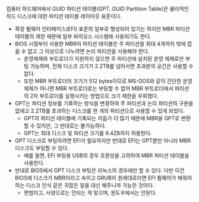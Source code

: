컴퓨터 하드웨어에서 GUID 파티션 테이블(GPT, GUID Partition Table)은 물리적인 하드 디스크에 대한 파티션 테이블 레이아웃 표준이다.
- 확장 펌웨어 인터페이스(EFI) 표준의 일부로 형성되어 있기는 하지만 MBR 파티션 테이블의 제한 때문에 일부 바이오스 시스템에 사용되기도 한다.
- BIOS 시절부터 사용한 MBR의 파티션 테이블은 주 파티션을 최대 4개까지 밖에 잡을 수 없고 그 이상으로 나누려면 논리 파티션을 사용해야 한다.
	- 운영체제와 부트로더가 지원하지 않으면 주 파티션에 설치된 운영 체제로만 부팅 가능하며, 전체 디스크 크기가 2.2TB를 넘어서면 초과분의 공간은 사용할 수 없다.
	- 또한 MBR 부트로더의 크기가 512 bytes이므로 MS-DOS와 같이 간단한 운영체제가 아니면 MBR 부트로더로는 부팅할 수 없어 MBR 부트로더에서 파티션의 2차 부트로더를 실행시키는 방법으르 크기 제한을 우회했다.
- GPT는 파티션 정보를 기록하는 방식을 변경하여 주 파티션과 논리 파티션의 구분을 없애고 2.2TB를 초과하는 디스크를 한 개의 파티션으로 사용할 수 있게 되었다.
	- GPT의 파티션 테이블에 기록되는 저옵가 더 많기 때문에 MBR을 GPT로 변환할 수 있지만, 그 반대로는 불가능하다.
	- GPT는 최대 디스크 및 파티션 크기를 9.4ZB까지 허용한다.
- GPT 디스크로 부팅하려면 EFI가 필요하지만 반대로 EFI는 GPT뿐만 아니라 MBR 디스크도 부팅할 수 있다.
	- 예를 들면, EFI 부팅용 USB의 경우 호환성을 고려하여 MBR 파티션 테이블을 사용한다.
- 반대로 BIOS에서 GPT 디스크 부팅은 리눅스의 경우에만 할 수 있다. 다만 이건 BIOS에 디스크가 MBR이라고 속이고 GRUB이 원래대로라면 EFI 펌웨어가 해줘야하는 디스크 인식 같은 귀찮은 일을 대신 해주니까 가능한 것이다.
	- 편법이고, 사양으로는 안되는 게 맞으며, 윈도우에서는 안된다.